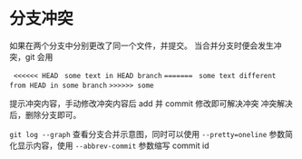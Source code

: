 # 分支冲突
如果在两个分支中分别更改了同一个文件，并提交。
当合并分支时便会发生冲突，git 会用

` <<<<<< HEAD`
` some text in HEAD branch`
` ======= `
` some text different from HEAD in some branch`
` >>>>>> some `

提示冲突内容，手动修改冲突内容后 add 并 commit 修改即可解决冲突
冲突解决后，删除分支即可。

` git log --graph `  查看分支合并示意图，同时可以使用 `--pretty=oneline` 参数简化显示内容，使用 `--abbrev-commit` 参数缩写 commit id